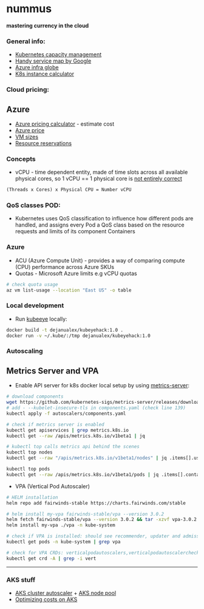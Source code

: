 # nummus
**mastering currency in the cloud**

### General info:

* [Kubernetes capacity management](https://faun.pub/kubernetes-capacity-management-resources-and-metrics-d449d65955cb)
* [Handy service map by Google](https://cloud.google.com/blog/topics/developers-practitioners/handy-new-google-cloud-aws-and-azure-product-map)
* [Azure infra globe](https://datacenters.microsoft.com/globe/explore)
* [K8s instance calculator](https://learnk8s.io/kubernetes-instance-calculator)

### Cloud pricing:

## Azure
* [Azure pricing calculator](https://azure.microsoft.com/en-us/pricing/calculator/) - estimate cost
* [Azure price](https://azureprice.net/)
* [VM sizes](https://learn.microsoft.com/en-us/azure/virtual-machines/sizes-b-series-burstable)
* [Resource reservations](https://learn.microsoft.com/en-us/azure/aks/concepts-clusters-workloads#resource-reservations)


### Concepts

* vCPU - time dependent entity, made of time slots across all available physical cores, so 1 vCPU == 1 physical core is [not entirely correct](https://www.datacenters.com/news/what-is-a-vcpu-and-how-do-you-calculate-vcpu-to-cpu)
```latex
(Threads x Cores) x Physical CPU = Number vCPU
```

### QoS classes POD:

* Kubernetes uses QoS classification to influence how different pods are handled, and assigns every Pod a QoS class based on the resource requests and limits of its component Containers

### Azure
* ACU (Azure Compute Unit) - provides a way of comparing compute (CPU) performance across Azure SKUs
* Quotas - Microsoft Azure limits e.g  vCPU quotas
```bash
# check quota usage
az vm list-usage --location "East US" -o table
```

### Local development

* Run [kubeeye](https://github.com/kubesphere/kubeeye) locally:
```bash
docker build -t dejanualex/kubeyehack:1.0 .
docker run -v ~/.kube/:/tmp dejanualex/kubeyehack:1.0
```

### Autoscaling

## Metrics Server and VPA

* Enable API server for k8s docker local setup by using [metrics-server](https://github.com/kubernetes-sigs/metrics-server):
```bash
# download components
wget https://github.com/kubernetes-sigs/metrics-server/releases/download/v0.6.4/components.yaml
# add - --kubelet-insecure-tls in components.yaml (check line 139)
kubectl apply -f autoscalers/components.yaml

# check if metrics server is enabled
kubectl get apiservices | grep metrics.k8s.io
kubectl get --raw /apis/metrics.k8s.io/v1beta1 | jq

# kubectl top calls metrics api behind the scenes
kubectl top nodes
kubectl get --raw "/apis/metrics.k8s.io/v1beta1/nodes" | jq .items[].usage

kubectl top pods
kubectl get --raw /apis/metrics.k8s.io/v1beta1/pods | jq .items[].containers[].usage
```

* VPA (Vertical Pod Autoscaler)

```bash
# HELM installation
helm repo add fairwinds-stable https://charts.fairwinds.com/stable

# helm install my-vpa fairwinds-stable/vpa --version 3.0.2 
helm fetch fairwinds-stable/vpa --version 3.0.2 && tar -xzvf vpa-3.0.2.tgz
helm install my-vpa ./vpa -n kube-system

# check if VPA is installed: should see recommender, updater and admission controller
kubectl get pods -n kube-system | grep vpa

# check for VPA CRDs: verticalpodautoscalers,verticalpodautoscalercheckpoints
kubectl get crd -A | grep -i vert
```
--- 

### AKS stuff

* [AKS cluster autoscaler](https://learn.microsoft.com/en-us/azure/aks/cluster-autoscaler?WT.mc_id=Portal-Microsoft_Azure_Expert) + [AKS node pool](https://learn.microsoft.com/en-us/azure/aks/spot-node-pool)
* [Optimizing costs on AKS](https://learn.microsoft.com/en-us/training/modules/aks-optimize-compute-costs/)
